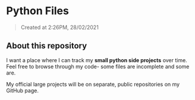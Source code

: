 # Python Files
> Created at 2:26PM, 28/02/2021

## About this repository

I want a place where I can track my **small python side projects** over time. Feel free to browse through
my code- some files are incomplete and some are. 

My official large projects will be on separate, public repositories on my GitHub page.  
